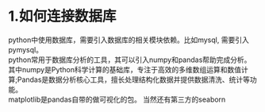 # 1.如何连接数据库
python中使用数据库，需要引入数据库的相关模块依赖。比如mysql, 需要引入pymysql。<br/>
python常用于数据库分析的工具，其可以引入numpy和pandas帮助完成分析。<br/>
其中numpy是Python科学计算的基础库，专注于高效的多维数组运算和数值计算;Pandas‌是数据分析核心工具，擅长处理结构化数据并提供数据清洗、统计等功能。<br/>
matplotlib是pandas自带的做可视化的包。 当然还有第三方的seaborn